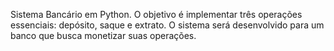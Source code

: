Sistema Bancário em Python. O objetivo é implementar três operações essenciais: depósito, saque e extrato. O sistema será desenvolvido para um banco que busca monetizar suas operações. 
